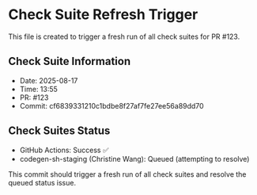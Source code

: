 # Check Suite Refresh Trigger

This file is created to trigger a fresh run of all check suites for PR #123.

## Check Suite Information
- Date: 2025-08-17
- Time: 13:55
- PR: #123
- Commit: cf6839331210c1bdbe8f27af7fe27ee56a89dd70

## Check Suites Status
- GitHub Actions: Success ✅
- codegen-sh-staging (Christine Wang): Queued (attempting to resolve)

This commit should trigger a fresh run of all check suites and resolve the queued status issue.

